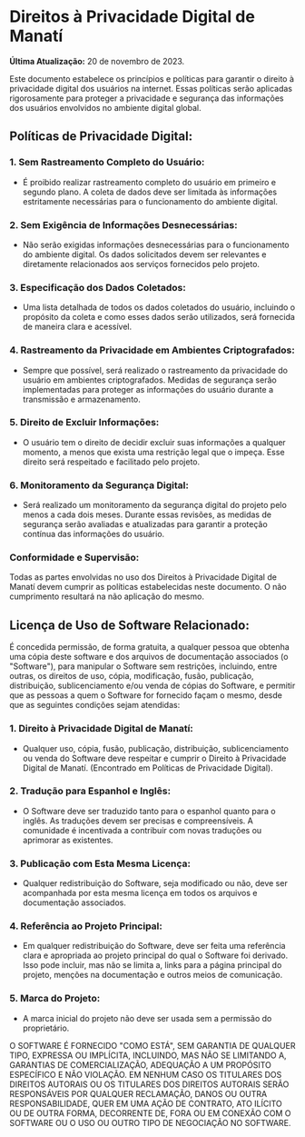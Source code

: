 # Direitos à Privacidade Digital de Manatí

**Última Atualização:** 20 de novembro de 2023.

Este documento estabelece os princípios e políticas para garantir o direito à privacidade digital dos usuários na internet. Essas políticas serão aplicadas rigorosamente para proteger a privacidade e segurança das informações dos usuários envolvidos no ambiente digital global.

## Políticas de Privacidade Digital:

### 1. Sem Rastreamento Completo do Usuário:
   - É proibido realizar rastreamento completo do usuário em primeiro e segundo plano. A coleta de dados deve ser limitada às informações estritamente necessárias para o funcionamento do ambiente digital.

### 2. Sem Exigência de Informações Desnecessárias:
   - Não serão exigidas informações desnecessárias para o funcionamento do ambiente digital. Os dados solicitados devem ser relevantes e diretamente relacionados aos serviços fornecidos pelo projeto.

### 3. Especificação dos Dados Coletados:
   - Uma lista detalhada de todos os dados coletados do usuário, incluindo o propósito da coleta e como esses dados serão utilizados, será fornecida de maneira clara e acessível.

### 4. Rastreamento da Privacidade em Ambientes Criptografados:
   - Sempre que possível, será realizado o rastreamento da privacidade do usuário em ambientes criptografados. Medidas de segurança serão implementadas para proteger as informações do usuário durante a transmissão e armazenamento.

### 5. Direito de Excluir Informações:
   - O usuário tem o direito de decidir excluir suas informações a qualquer momento, a menos que exista uma restrição legal que o impeça. Esse direito será respeitado e facilitado pelo projeto.

### 6. Monitoramento da Segurança Digital:
   - Será realizado um monitoramento da segurança digital do projeto pelo menos a cada dois meses. Durante essas revisões, as medidas de segurança serão avaliadas e atualizadas para garantir a proteção contínua das informações do usuário.

### Conformidade e Supervisão:

Todas as partes envolvidas no uso dos Direitos à Privacidade Digital de Manatí devem cumprir as políticas estabelecidas neste documento. O não cumprimento resultará na não aplicação do mesmo.

## Licença de Uso de Software Relacionado:

É concedida permissão, de forma gratuita, a qualquer pessoa que obtenha uma cópia deste software e dos arquivos de documentação associados (o "Software"), para manipular o Software sem restrições, incluindo, entre outras, os direitos de uso, cópia, modificação, fusão, publicação, distribuição, sublicenciamento e/ou venda de cópias do Software, e permitir que as pessoas a quem o Software for fornecido façam o mesmo, desde que as seguintes condições sejam atendidas:

### 1. Direito à Privacidade Digital de Manatí:
   - Qualquer uso, cópia, fusão, publicação, distribuição, sublicenciamento ou venda do Software deve respeitar e cumprir o Direito à Privacidade Digital de Manatí. (Encontrado em Políticas de Privacidade Digital).

### 2. Tradução para Espanhol e Inglês:
   - O Software deve ser traduzido tanto para o espanhol quanto para o inglês. As traduções devem ser precisas e compreensíveis. A comunidade é incentivada a contribuir com novas traduções ou aprimorar as existentes.

### 3. Publicação com Esta Mesma Licença:
   - Qualquer redistribuição do Software, seja modificado ou não, deve ser acompanhada por esta mesma licença em todos os arquivos e documentação associados.

### 4. Referência ao Projeto Principal:
   - Em qualquer redistribuição do Software, deve ser feita uma referência clara e apropriada ao projeto principal do qual o Software foi derivado. Isso pode incluir, mas não se limita a, links para a página principal do projeto, menções na documentação e outros meios de comunicação.

### 5. Marca do Projeto:
   - A marca inicial do projeto não deve ser usada sem a permissão do proprietário.

O SOFTWARE É FORNECIDO "COMO ESTÁ", SEM GARANTIA DE QUALQUER TIPO, EXPRESSA OU IMPLÍCITA, INCLUINDO, MAS NÃO SE LIMITANDO A, GARANTIAS DE COMERCIALIZAÇÃO, ADEQUAÇÃO A UM PROPÓSITO ESPECÍFICO E NÃO VIOLAÇÃO. EM NENHUM CASO OS TITULARES DOS DIREITOS AUTORAIS OU OS TITULARES DOS DIREITOS AUTORAIS SERÃO RESPONSÁVEIS POR QUALQUER RECLAMAÇÃO, DANOS OU OUTRA RESPONSABILIDADE, QUER EM UMA AÇÃO DE CONTRATO, ATO ILÍCITO OU DE OUTRA FORMA, DECORRENTE DE, FORA OU EM CONEXÃO COM O SOFTWARE OU O USO OU OUTRO TIPO DE NEGOCIAÇÃO NO SOFTWARE.
